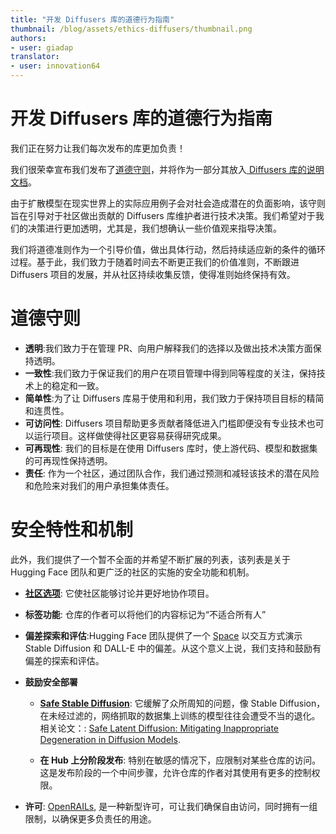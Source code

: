 ```yaml
---
title: "开发 Diffusers 库的道德行为指南" 
thumbnail: /blog/assets/ethics-diffusers/thumbnail.png
authors:
- user: giadap
translator:
- user: innovation64
---
```


# 开发 Diffusers 库的道德行为指南

<!-- {blog_metadata} -->
<!-- {authors} -->

我们正在努力让我们每次发布的库更加负责！

我们很荣幸宣布我们发布了[道德守则](https://huggingface.co/docs/diffusers/main/en/conceptual/ethical_guidelines)，并将作为一部分其放入[ Diffusers 库的说明文档](https://huggingface.co/docs/diffusers/main/en/index)。

由于扩散模型在现实世界上的实际应用例子会对社会造成潜在的负面影响，该守则旨在引导对于社区做出贡献的 Diffusers 库维护者进行技术决策。我们希望对于我们的决策进行更加透明，尤其是，我们想确认一些价值观来指导决策。

我们将道德准则作为一个引导价值，做出具体行动，然后持续适应新的条件的循环过程。基于此，我们致力于随着时间去不断更正我们的价值准则，不断跟进 Diffusers 项目的发展，并从社区持续收集反馈，使得准则始终保持有效。

# 道德守则

* **透明**:我们致力于在管理 PR、向用户解释我们的选择以及做出技术决策方面保持透明。
* **一致性**:我们致力于保证我们的用户在项目管理中得到同等程度的关注，保持技术上的稳定和一致。
* **简单性**:为了让 Diffusers 库易于使用和利用，我们致力于保持项目目标的精简和连贯性。
* **可访问性**: Diffusers 项目帮助更多贡献者降低进入门槛即便没有专业技术也可以运行项目。这样做使得社区更容易获得研究成果。
* **可再现性**: 我们的目标是在使用 Diffusers 库时，使上游代码、模型和数据集的可再现性保持透明。
* **责任**: 作为一个社区，通过团队合作，我们通过预测和减轻该技术的潜在风险和危险来对我们的用户承担集体责任。

# 安全特性和机制

此外，我们提供了一个暂不全面的并希望不断扩展的列表，该列表是关于 Hugging Face 团队和更广泛的社区的实施的安全功能和机制。

* **[社区选项](https://huggingface.co/docs/hub/repositories-pull-requests-discussions)**: 它使社区能够讨论并更好地协作项目。

* **标签功能**: 仓库的作者可以将他们的内容标记为“不适合所有人”

* **偏差探索和评估**:Hugging Face 团队提供了一个 [Space](https://huggingface.co/spaces/society-ethics/DiffusionBiasExplorer) 以交互方式演示 Stable Diffusion 和 DALL-E 中的偏差。从这个意义上说，我们支持和鼓励有偏差的探索和评估。

* **鼓励安全部署**
    * **[Safe Stable Diffusion](https://huggingface.co/docs/diffusers/main/en/api/pipelines/stable_diffusion_safe)**: 它缓解了众所周知的问题，像 Stable Diffusion，在未经过滤的，网络抓取的数据集上训练的模型往往会遭受不当的退化。相关论文：: [Safe Latent Diffusion: Mitigating Inappropriate Degeneration in Diffusion Models](https://arxiv.org/abs/2211.05105).

    * **在 Hub 上分阶段发布**: 特别在敏感的情况下，应限制对某些仓库的访问。这是发布阶段的一个中间步骤，允许仓库的作者对其使用有更多的控制权限。

* **许可**: [OpenRAILs](https://huggingface.co/blog/open_rail), 是一种新型许可，可让我们确保自由访问，同时拥有一组限制，以确保更多负责任的用途。